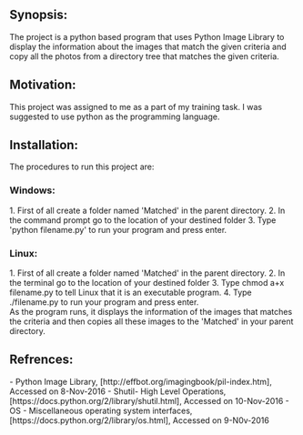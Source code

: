 <H2>Synopsis:</H2>
The project is a python based program that uses Python Image Library to display the information about the images that match the given criteria and copy all the photos from a directory tree that matches the given criteria.

<H2>Motivation:</H2>
This project was assigned to me as a part of my training task. I was suggested to use python as the programming language.

<H2>Installation:</H2>
The procedures to run this project are:<br>
<H3>Windows:</H3>
1. First of all create a folder named 'Matched' in the parent directory.
2. In the command prompt go to the location of your destined folder
3. Type 'python filename.py' to run your program and press enter.

<H3>Linux:</H3>
1. First of all create a folder named 'Matched' in the parent directory.
2. In the terminal go to the location of your destined folder
3. Type chmod a+x filename.py to tell Linux that it is an executable program.
4. Type ./filename.py to run your program and press enter.
<BR>As the program runs, it displays the information of the images that matches the criteria and then copies all these images to the 'Matched' in your parent directory.

    
<H2>Refrences:</H2>
- Python Image Library, [http://effbot.org/imagingbook/pil-index.htm], Accessed on 8-Nov-2016
- Shutil- High Level Operations, [https://docs.python.org/2/library/shutil.html], Accessed on 10-Nov-2016
- OS - Miscellaneous operating system interfaces, [https://docs.python.org/2/library/os.html], Accessed on 9-N0v-2016

